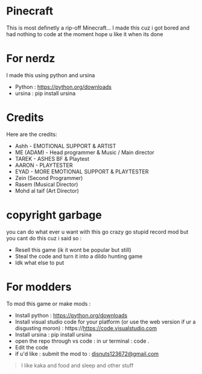 # Pinecraft
This is most definetly a rip-off Minecraft...
I made this cuz i got bored and had nothing to code at the moment
hope u like it when its done


# For nerdz 
I made this using python and ursina
- Python : https://python.org/downloads
- ursina : pip install ursina

# Credits
Here are the credits:
- Ashh - EMOTIONAL SUPPORT & ARTIST
- ME (ADAM) - Head programmer & Music / Main director
- TAREK - ASHES BF & Playtest 
- AARON - PLAYTESTER
- EYAD - MORE EMOTIONAL SUPPORT & PLAYTESTER
- Zein (Second Programmer)
- Rasem (Musical Director)
- Mohd al taif (Art Director)

# copyright garbage
you can do what ever u want with this go crazy go stupid record mod but you cant do this cuz i said so :
 - Resell this game (ik it wont be popular but still)
 - Steal the code and turn it into a dildo hunting game
 - Idk what else to put
 
 # For modders
 To mod this game or make mods :
 - Install python : https://python.org/downloads
 - Install visual studio code for your platform (or use the web version if ur a disgusting moron) : https://https://code.visualstudio.com
 - Install ursina : pip install ursina
 - open the repo through vs code : in ur terminal : code .
 - Edit the code 
 - if u'd like : submit the mod to : disnuts123672@gmail.com

> I like kaka and food and sleep and other stuff
